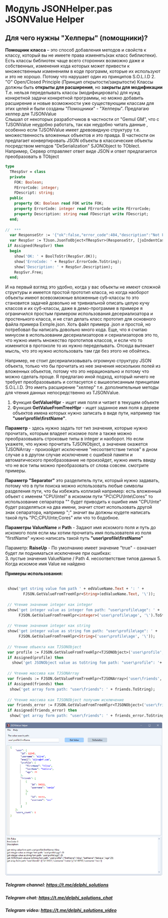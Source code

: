 # Модуль JSONHelper.pas JSONValue Helper
## Для чего нужны "Хелперы" (помощники)? 
**Помощник класса** – это способ добавления методов и свойств к классу, который вы не имеете права изменять(как класс библиотеки). Есть классы библиотек чаще всего сторонних возможно даже и собственных, изменения кода которых может привести к множественным изменениям в коде программ, которые их используют  и это не хорошо. Потому что нарушает один из принципов S.O.L.I.D  2. "O" Open/Closed Principle (Принцип открытости/закрытости) Классы должны быть **открыты для расширения**, но **закрыты для модификации**
Т.е. нельзя переделывать классы (модифицировать) для нужд конкретной задачи конкретной программы, но можно добавить расширение и новые возможности уже существующим классам для этих целей и были созданы "Помощники" - "Хелперы".
 Предлагаю  хелпер для TJSONValue  
 Слышал от некоторых разработчиков в частности от "Gemul GM", что с  TJSONValue  неудобно работать, так как  неудобно читать данные , особенно если  TJSONValue имеет древовидную структуру т.е.  множественность вложенных объектов и это правда. В частности он предлагает конвертировать JSON oбъекты  в классические объекты посредством методов "DeSerialization" SJONObject to TOblect. 
Например,  Сервер отправляет ответ виде JSON  и ответ предлагается преобразовать 
в ТОbject 

```pascal
type
  TRespSvr = class
  private
    FOK: Boolean;
    FErrorCode: integer;
    FDescript: string;
  public
    property OK: Boolean read FOK write FOK;
    property ErrorCode: integer read FErrorCode write FErrorCode;
    property Description: string read FDescript write FDescript;
  end;

//  *** 
  var ResponseStr := '{"ok":false,"error_code":404,"description":"Not Found"}';
  var RespSvr := TJson.JsonToObject<TRespSvr>(ResponseStr, [joIndentCaseLower]);
 if Assigned(RespSvr) then
  begin
    show('OK: ' + BoolToStr(RespSvr.OK));
    show('ErroCode: ' + RespSvr.ErrorCode.ToString);
    show('Description: ' + RespSvr.Description);
    RespSvr.Free;
  end;
```
И на первый взгляд это удобно, когда у вас объекты не имеют сложной структуры и имеется простой прототип класса, но когда наоборот  объекты имеют всевозможные вложенные суб-классы то это становится задачей довольно не тривиальной описать целую кучу классов и их суб-классы, даже в демо-программе в примере я ограничился простым примером использования десериализатора и простенького класса, и не стал делать класс прототип для основного файла примера Exmple.json. Хоть файл примера .json и простой, но потребовал бы написать довольно много кода. Еще, что я считаю минусом в использовании десериализаторов и сериализаторов это то, что нужно иметь множество прототипов классов, и если что то изменится в протоколе то их нужно переделывать. Отсюда вытекает мысль, что это нужно использовать там где без этого не обойтись.

Например,  не стоит десериализовывать огромную структуру JSON объекта, только что бы 
прочитать из нее значения нескольких полей из вложенных объектов, потому что это нерационально и потому что можно сделать проще. 
Я предлагаю иной подход, который ничего не требует преобразовывать и согласуется c вышеописанным принципам S.O.L.I.D. Это иметь расширение "хелпер" т.е. дополнительные методы для чтения данных непосредственно из TJSONVаlue.

1. Функция **GetValueHlpr** - ищет имя поля и читает в текущем объекте 
2. Функция **GetValueFromTreeHlpr** - ищет заданное имя поля в дереве объектов имена которых нужно записать в виде пути, например так **"user\profile\firstName"**. 
   
**Параметр <T>** -  здесь нужно задать тот тип значения, которые нужно прочитать, которым владеет искомое поле а также можно преобразовывать строковые типы в integer и наоборот. Но если укажете, что нужно прочитать TJSONObject, а значение окажется TJSONArray - произойдет исключение "несоответствие типов" в дном случае а в другом случае исключение с ошибкой памяти и автоматического преобразование не произойдет, нужно иметь ввиду что не все типы можно преобразовать от слова совсем. смотрите примеры.      

**Параметр** **"Separator"**  это разделитель пути, который нужно задавать, потому что в пути поиска можно использовать любые символы разделения пути, что бы избежать коллизий 
например: есть вложенный объект с именем "CPU\Intel" в искомом пути "PC\CPU\Inte\Cores" то использование сепаратора "\" будет приводить к ошибке имя "CPU\Inte" будет разделяться на два имени, значит стоит использовать другой знак сепаратора, например ";" значит вы должны юудете написать такой путь "PC;CPU\Inte;Cores" или что то бодобное.  
       
**Параметры** **ValueName** и **Path** - Задают имя искомого поля и путь до искомого поля
если мы хотим прочитать имя пользователя из поля "firstName" нужно написать такой путь **"user\profile\firstName"**

 Параметр:  **RaiseUp**  - По умолчанию имеет значение "true" - означает будет ли подниматься исключение при ошибках:   
  3.  пустые значения ValueName / Path 
  4.  несоответствие типов данных
  5.  Когда искомое имя Value не найдено

 **Примеры использования:**  
 
 ```pascal

  show('get string value fom path ' + edValueName.Text + ': ' +
         FJSON.GetValueFromTreeHlpr<String>(edValueName.Text, '\'));

  // Чтение значение integer как integer
  show('get integer value as integer fom path: "user\profile\age": ' +
       FJSON.GetValueFromTreeHlpr<integer>('user\profile\age', '\').ToString);

  // Чтение значения integer как string
  show('get integer value as string fom path: "user\profile\age": ' +
       FJSON.GetValueFromTreeHlpr<String>('user\profile\age', '\'));

  // Чтение объекта как TJSONObject
  var profile := FJSON.GetValueFromTreeHlpr<TJSONObject>('user\profile', '\');
  if Assigned(profile) then
    show('get JSONObject value as toString fom path: "user\profile": '+ profile.ToString);

  // Чтение массива как TJSONArray
  var friends := FJSON.GetValueFromTreeHlpr<TJSONArray>('user\friends', '\');
  if Assigned(friends) then
   show('get array form path: "user\friends": ' + friends.ToString);

  // Чтение массива как TJSONObject получим исключение
  var friends_error := FJSON.GetValueFromTreeHlpr<TJSONObject>('user\friends', '\');
  if Assigned(friends_error) then
   show('get array form path: "user\friends": ' + friends_error.ToString);
 ```
 ![Screenshot](https://github.com/superbot-coder/JSONValueHelper/blob/main/images/Image-01.png "")

##### Telegram channel: https://t.me/delphi_solutions
##### Telegram chat: https://t.me/delphi_solutions_chat
##### Telegram video: https://t.me/delphi_solutions_video